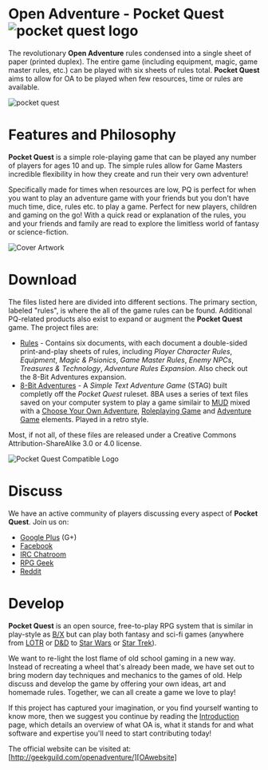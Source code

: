 Open Adventure - Pocket Quest ![pocket quest logo][PQlogo]
==================

The revolutionary **Open Adventure** rules condensed into a single sheet
of paper (printed duplex). The entire game (including equipment, magic,
game master rules, etc.) can be played with six sheets of rules total.
**Pocket Quest** aims to allow for OA to be played when few resources,
time or rules are available.

![pocket quest][PQproduct]

Features and Philosophy
==================
**Pocket Quest** is a simple role-playing game that can be played any
number of players for ages 10 and up. The simple rules allow for
Game Masters incredible flexibility in how they create and run their
very own adventure!

Specifically made for times when resources are low, PQ is perfect for
when you want to play an adventure game with your friends but you don't
have much time, dice, rules etc. to play a game. Perfect for new players,
children and gaming on the go! With a quick read or explanation of the
rules, you and your friends and family are read to explore the limitless
world of fantasy or science-fiction.

![Cover Artwork][coverart1]

Download
==================
The files listed here are divided into different sections. The primary
section, labeled "rules", is where the all of the game rules can be found.
Additional PQ-related products also exist to expand or augment the
**Pocket Quest** game. The project files are:

* [Rules][rules] - Contains six documents, with each document a double-sided print-and-play sheets of rules, including *Player Character Rules*, *Equipment*, *Magic & Psionics*, *Game Master Rules*, *Enemy NPCs*, *Treasures & Technology*, *Adventure Rules Expansion*. Also check out the 8-Bit Adventures expansion.
* [8-Bit Adventures][8bitadventures] - A *Simple Text Adventure Game* (STAG) built completly off the *Pocket Quest* ruleset. 8BA uses a series of text files saved on your computer system to play a game similair to [MUD][mud] mixed with a [Choose Your Own Adventure][CYOA], [Roleplaying Game][RPG] and [Adventure Game][AG] elements. Played in a retro style.

Most, if not all, of these files are released under a Creative Commons Attribution-ShareAlike 3.0 or 4.0 license.

![Pocket Quest Compatible Logo][PQcompatible]

Discuss
==================
We have an active community of players discussing every aspect of **Pocket Quest**. Join us on:

* [Google Plus][googleplus] (G+)
* [Facebook][FB]
* [IRC Chatroom][IRC]
* [RPG Geek][rpggeek]
* [Reddit][reddit]

Develop
==================
**Pocket Quest** is an open source, free-to-play RPG system that is similar in play-style as [B/X][bx] but can play both fantasy and sci-fi games (anywhere from [LOTR][lotr] or [D&D][dnd] to [Star Wars][sw] or [Star Trek][st]).

We want to re-light the lost flame of old school gaming in a new way. Instead of recreating a wheel that's already been made, we have set out to bring modern day techniques and mechanics to the games of old. Help discuss and develop the game by offering your own ideas, art and homemade rules. Together, we can all create a game we love to play!

If this project has captured your imagination, or you find yourself wanting to know more, then we suggest you continue by reading the [Introduction][intro] page, which details an overview of what OA is, what it stands for and what software and expertise you'll need to start contributing today!

The official website can be visited at: [http://geekguild.com/openadventure/][OAwebsite]

[PQproduct]: http://www.geekguild.com/openadventure/images/pocket_quest2.png
[PQlogo]: http://www.geekguild.com/openadventure/images/pocket_quest_logo.png
[googleplus]: https://plus.google.com/u/0/communities/112108732479175981421
[mud]: https://en.wikipedia.org/wiki/MUD
[CYOA]: https://en.wikipedia.org/wiki/Choose_Your_Own_Adventure
[RPG]: https://en.wikipedia.org/wiki/Role-playing_game
[AG]: https://en.wikipedia.org/wiki/Adventure_game
[OAwebsite]: http://geekguild.com/openadventure/
[8bitadventures]: https://github.com/openadventure/Open-Adventure/tree/master/rulebook/pocket_quest/8-bit_adventures
[rules]: https://github.com/kylemecklem/Pocket-Quest/tree/master/rules
[FB]: https://www.facebook.com/openadventuregame
[IRC]: http://webchat.freenode.net/?channels=openadventure
[rpggeek]: http://rpggeek.com/rpg/24876/open-adventure
[reddit]: https://www.reddit.com/r/openadventure
[bx]: https://en.wikipedia.org/wiki/Dungeons_%26_Dragons_Basic_Set
[lotr]: https://en.wikipedia.org/wiki/The_Lord_of_the_Rings
[dnd]: https://en.wikipedia.org/wiki/Dungeons_%26_Dragons
[sw]: https://en.wikipedia.org/wiki/Star_Wars
[st]: https://en.wikipedia.org/wiki/Star_trek
[intro]: https://github.com/openadventure/Open-Adventure/wiki/Introduction
[coverart1]: http://www.geekguild.com/openadventure/images/basic_rulebook_cover_art.png
[PQcompatible]: http://www.geekguild.com/openadventure/images/pq_compatible.png
